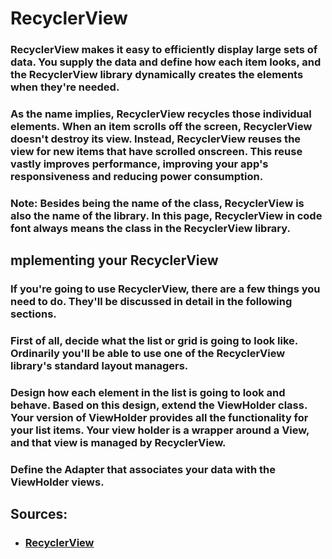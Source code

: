 # RecyclerView

###  RecyclerView makes it easy to efficiently display large sets of data. You supply the data and define how each item looks, and the RecyclerView library dynamically creates the elements when they're needed.

### As the name implies, RecyclerView recycles those individual elements. When an item scrolls off the screen, RecyclerView doesn't destroy its view. Instead, RecyclerView reuses the view for new items that have scrolled onscreen. This reuse vastly improves performance, improving your app's responsiveness and reducing power consumption.

### Note: Besides being the name of the class, RecyclerView is also the name of the library. In this page, RecyclerView in code font always means the class in the RecyclerView library.

## mplementing your RecyclerView
### If you're going to use RecyclerView, there are a few things you need to do. They'll be discussed in detail in the following sections.

### First of all, decide what the list or grid is going to look like. Ordinarily you'll be able to use one of the RecyclerView library's standard layout managers.

### Design how each element in the list is going to look and behave. Based on this design, extend the ViewHolder class. Your version of ViewHolder provides all the functionality for your list items. Your view holder is a wrapper around a View, and that view is managed by RecyclerView.

### Define the Adapter that associates your data with the ViewHolder views.

## Sources:

- ### [RecyclerView](https://developer.android.com/guide/topics/ui/layout/recyclerview#java)
